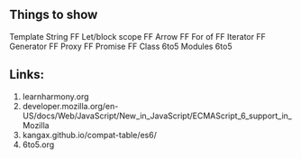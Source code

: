 
Things to show
--------------
Template String FF
Let/block scope FF
Arrow FF
For of FF
Iterator FF
Generator FF
Proxy FF
Promise FF
Class 6to5
Modules 6to5






Links:
-----
1. learnharmony.org
2. developer.mozilla.org/en-US/docs/Web/JavaScript/New_in_JavaScript/ECMAScript_6_support_in_Mozilla
3. kangax.github.io/compat-table/es6/
4. 6to5.org